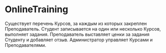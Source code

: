 # OnlineTraining
Существует перечень Курсов, за каждым из которых закреплен Преподаватель.
Студент записывается на один или несколько Курсов, выполняет задания.
Преподаватель выставляет ценки за задания Студенту и добавляет отзыв. Администратор управляет Курсами и Преподавателями.
